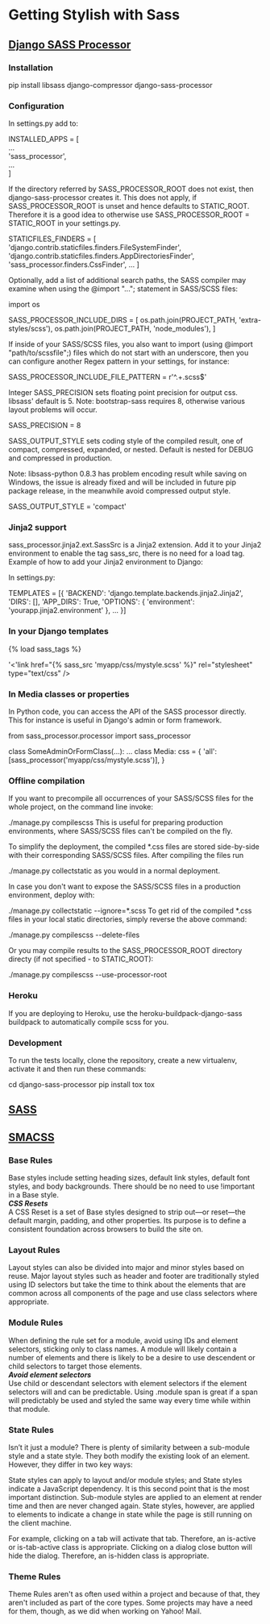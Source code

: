 # Getting Stylish with Sass
## [Django SASS Processor](https://github.com/jrief/django-sass-processor#introduction)

### Installation
pip install libsass django-compressor django-sass-processor

### Configuration
In settings.py add to:

INSTALLED_APPS = [\
    ...\
    'sass_processor',\
    ...\
]

If the directory referred by SASS_PROCESSOR_ROOT does not exist, then django-sass-processor creates it. This does not apply, if SASS_PROCESSOR_ROOT is unset and hence defaults to STATIC_ROOT. Therefore it is a good idea to otherwise use SASS_PROCESSOR_ROOT = STATIC_ROOT in your settings.py.

STATICFILES_FINDERS = [
    'django.contrib.staticfiles.finders.FileSystemFinder',\
    'django.contrib.staticfiles.finders.AppDirectoriesFinder',\
    'sass_processor.finders.CssFinder',
    ...
]

Optionally, add a list of additional search paths, the SASS compiler may examine when using the @import "..."; statement in SASS/SCSS files:

import os

SASS_PROCESSOR_INCLUDE_DIRS = [
    os.path.join(PROJECT_PATH, 'extra-styles/scss'),
    os.path.join(PROJECT_PATH, 'node_modules'),
]

If inside of your SASS/SCSS files, you also want to import (using @import "path/to/scssfile";) files which do not start with an underscore, then you can configure another Regex pattern in your settings, for instance:

SASS_PROCESSOR_INCLUDE_FILE_PATTERN = r'^.+\.scss$'

Integer SASS_PRECISION sets floating point precision for output css. libsass' default is 5. Note: bootstrap-sass requires 8, otherwise various layout problems will occur.

SASS_PRECISION = 8

SASS_OUTPUT_STYLE sets coding style of the compiled result, one of compact, compressed, expanded, or nested. Default is nested for DEBUG and compressed in production.

Note: libsass-python 0.8.3 has problem encoding result while saving on Windows, the issue is already fixed and will be included in future pip package release, in the meanwhile avoid compressed output style.

SASS_OUTPUT_STYLE = 'compact'

### Jinja2 support
sass_processor.jinja2.ext.SassSrc is a Jinja2 extension. Add it to your Jinja2 environment to enable the tag sass_src, there is no need for a load tag. Example of how to add your Jinja2 environment to Django:

In settings.py:

TEMPLATES = [{
    'BACKEND': 'django.template.backends.jinja2.Jinja2',
    'DIRS': [],
    'APP_DIRS': True,
    'OPTIONS': {
        'environment': 'yourapp.jinja2.environment'
    },
    ...
}]

### In your Django templates
{% load sass_tags %}

'<'link href="{% sass_src 'myapp/css/mystyle.scss' %}" rel="stylesheet" type="text/css" />

### In Media classes or properties
In Python code, you can access the API of the SASS processor directly. This for instance is useful in Django's admin or form framework.

from sass_processor.processor import sass_processor

class SomeAdminOrFormClass(...):
    ...
    class Media:
        css = {
            'all': [sass_processor('myapp/css/mystyle.scss')],
        }

### Offline compilation
If you want to precompile all occurrences of your SASS/SCSS files for the whole project, on the command line invoke:

./manage.py compilescss
This is useful for preparing production environments, where SASS/SCSS files can't be compiled on the fly.

To simplify the deployment, the compiled *.css files are stored side-by-side with their corresponding SASS/SCSS files. After compiling the files run

./manage.py collectstatic
as you would in a normal deployment.

In case you don't want to expose the SASS/SCSS files in a production environment, deploy with:

./manage.py collectstatic --ignore=*.scss
To get rid of the compiled *.css files in your local static directories, simply reverse the above command:

./manage.py compilescss --delete-files

Or you may compile results to the SASS_PROCESSOR_ROOT directory directy (if not specified - to STATIC_ROOT):

./manage.py compilescss --use-processor-root

### Heroku
If you are deploying to Heroku, use the heroku-buildpack-django-sass buildpack to automatically compile scss for you.

### Development
To run the tests locally, clone the repository, create a new virtualenv, activate it and then run these commands:

cd django-sass-processor
pip install tox
tox

## [SASS](https://sass-lang.com/guide)

## [SMACSS](http://smacss.com/book/)
### Base Rules
Base styles include setting heading sizes, default link styles, default font styles, and body backgrounds. There should be no need to use !important in a Base style.\
***CSS Resets***\
A CSS Reset is a set of Base styles designed to strip out—or reset—the default margin, padding, and other properties. Its purpose is to define a consistent foundation across browsers to build the site on.

### Layout Rules
Layout styles can also be divided into major and minor styles based on reuse. Major layout styles such as header and footer are traditionally styled using ID selectors but take the time to think about the elements that are common across all components of the page and use class selectors where appropriate.

### Module Rules
When defining the rule set for a module, avoid using IDs and element selectors, sticking only to class names. A module will likely contain a number of elements and there is likely to be a desire to use descendent or child selectors to target those elements.\
***Avoid element selectors***\
Use child or descendant selectors with element selectors if the element selectors will and can be predictable. Using .module span is great if a span will predictably be used and styled the same way every time while within that module.
### State Rules
Isnʼt it just a module?
There is plenty of similarity between a sub-module style and a state style. They both modify the existing look of an element. However, they differ in two key ways:

State styles can apply to layout and/or module styles; and
State styles indicate a JavaScript dependency.
It is this second point that is the most important distinction. Sub-module styles are applied to an element at render time and then are never changed again. State styles, however, are applied to elements to indicate a change in state while the page is still running on the client machine.

For example, clicking on a tab will activate that tab. Therefore, an is-active or is-tab-active class is appropriate. Clicking on a dialog close button will hide the dialog. Therefore, an is-hidden class is appropriate.

### Theme Rules
Theme Rules aren't as often used within a project and because of that, they aren't included as part of the core types. Some projects may have a need for them, though, as we did when working on Yahoo! Mail.
